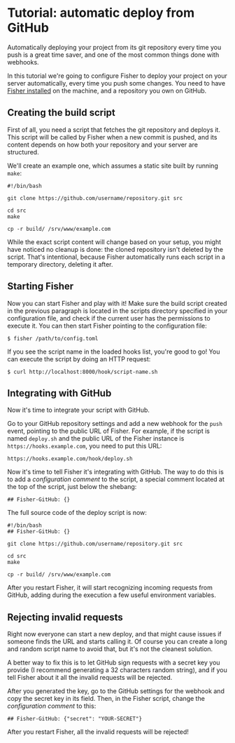 # Tutorial: automatic deploy from GitHub

Automatically deploying your project from its git repository every time you
push is a great time saver, and one of the most common things done with
webhooks.

In this tutorial we're going to configure Fisher to deploy your project on your
server automatically, every time you push some changes. You need to have
[Fisher installed](../install.md) on the machine, and a repository you own on
GitHub.

## Creating the build script

First of all, you need a script that fetches the git repository and deploys it.
This script will be called by Fisher when a new commit is pushed, and its
content depends on how both your repository and your server are structured.

We'll create an example one, which assumes a static site built by running
`make`:

```
#!/bin/bash

git clone https://github.com/username/repository.git src

cd src
make

cp -r build/ /srv/www/example.com
```

While the exact script content will change based on your setup, you might have
noticed no cleanup is done: the cloned repository isn't deleted by the script.
That's intentional, because Fisher automatically runs each script in a
temporary directory, deleting it after.

## Starting Fisher

Now you can start Fisher and play with it! Make sure the build script created
in the previous paragraph is located in the scripts directory specified in your
configuration file, and check if the current user has the permissions to
execute it. You can then start Fisher pointing to the configuration file:

```
$ fisher /path/to/config.toml
```

If you see the script name in the loaded hooks list, you're good to go! You can
execute the script by doing an HTTP request:

```
$ curl http://localhost:8000/hook/script-name.sh
```

## Integrating with GitHub

Now it's time to integrate your script with GitHub.

Go to your GitHub repository settings and add a new webhook for the `push`
event, pointing to the public URL of Fisher. For example, if the script is
named `deploy.sh` and the public URL of the Fisher instance is
`https://hooks.example.com`, you need to put this URL:

```
https://hooks.example.com/hook/deploy.sh
```

Now it's time to tell Fisher it's integrating with GitHub. The way to do this
is to add a *configuration comment* to the script, a special comment located at
the top of the script, just below the shebang:

```
## Fisher-GitHub: {}
```

The full source code of the deploy script is now:

```
#!/bin/bash
## Fisher-GitHub: {}

git clone https://github.com/username/repository.git src

cd src
make

cp -r build/ /srv/www/example.com
```

After you restart Fisher, it will start recognizing incoming requests from
GitHub, adding during the execution a few useful environment variables.

## Rejecting invalid requests

Right now everyone can start a new deploy, and that might cause issues if
someone finds the URL and starts calling it. Of course you can create a long
and random script name to avoid that, but it's not the cleanest solution.

A better way to fix this is to let GitHub sign requests with a secret key you
provide (I recommend generating a 32 characters random string), and if you tell
Fisher about it all the invalid requests will be rejected.

After you generated the key, go to the GitHub settings for the webhook and copy
the secret key in its field. Then, in the Fisher script, change the
*configuration comment* to this:

```
## Fisher-GitHub: {"secret": "YOUR-SECRET"}
```

After you restart Fisher, all the invalid requests will be rejected!
